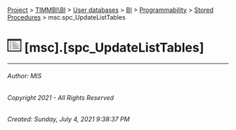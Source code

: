 #### 

[Project](../../../../../index.md) > [TIMMBI\\BI](../../../../index.md) > [User databases](../../../index.md) > [BI](../../index.md) > [Programmability](../index.md) > [Stored Procedures](Stored_Procedures.md) > msc.spc_UpdateListTables

# ![Stored Procedures](../../../../../Images/StoredProcedure32.png) [msc].[spc_UpdateListTables]

---

###### Author:  MIS

###### Copyright 2021 - All Rights Reserved

###### Created: Sunday, July 4, 2021 9:38:37 PM

